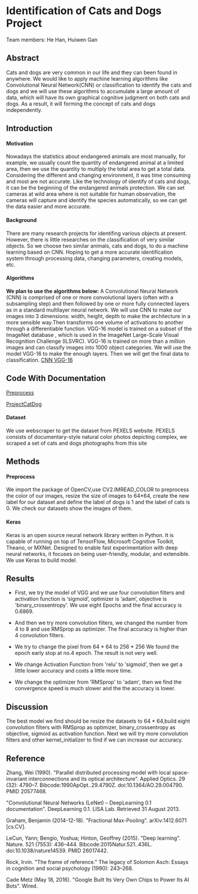 # Identification of Cats and Dogs Project
Team members: He Han, Huiwen Gan
## Abstract
Cats and dogs are very common in our life and they can been found in anywhere. We would like to apply machine learning algorithms like Convolutional Neural Network(CNN) or classification to identify the cats and dogs and we will use these algorithms to accumulate a large amount of data, which will have its own graphical cognitive judgment on both cats and dogs. As a result, it will forming the concept of cats and dogs independently.
## Introduction
#### Motivation
Nowadays the statistics about endangered animals are most manually, for example, we usually count the quantity of endangered animal at a limited area, then we use the quantity to multiply  the total area to get a total data. Considering the different and changing environment, it was time consuming and most are not accurate. Like the technology of identify of cats and dogs, it can be the beginning of the endangered animals protection. We can set cameras at wild area where is not suitable for human observation, the cameras will capture and identify the species automatically, so we can get the data easier and more accurate.
#### Background
There are many research projects for identifing various objects at present. However, there is little researches on the classification of very similar objects. So we choose two similar animals, cats and dogs, to do a machine learning based on CNN. Hoping to get a more accurate identification system through processing data, changing parameters, creating models, etc.
#### Algorithms
__We plan to use the algorithms below:__
A Convolutional Neural Network (CNN) is comprised of one or more convolutional layers (often with a subsampling step) and then followed by one or more fully connected layers as in a standard multilayer neural network. We will use CNN to make our images  into 3 dimensions: width, height, depth to make  the architecture in a more sensible way.Then transforms one volume of activations to another through a differentiable function.  VGG-16 model is trained on a subset of the ImageNet database , which is used in the ImageNet Large-Scale Visual Recognition Challenge (ILSVRC). VGG-16 is trained on more than a million images and can classify images into 1000 object categories. We will use the model VGG-16 to make the enough layers. Then we will get the final data to classification.
[CNN ](https://en.wikipedia.org/wiki/Convolutional_neural_network)
[VGG-16](https://gist.github.com/baraldilorenzo/07d7802847aaad0a35d3)
## Code With Documentation
[Preprocess](ads-project/ProjectCatDog.ipynb)

[ProjectCatDog](https://github.com/HuiwenGan/ads-project/blob/master/ProjectCatDog.ipynb)
#### Dataset
We use webscraper to get the dataset from PEXELS website. PEXELS consists of documentary-style natural color photos depicting complex, we scraped a set of cats and dogs photographs from this site
## Methods
#### Preprocess
We import the package of OpenCV,use CV2.IMREAD_COLOR  to preprocess the color of our images, resize the size of images to 64*64, create the new label for our dataset and define the label of dogs is 1 and the label of cats is 0.
We check our datasets show the images of them.
#### Keras
Keras is an open source neural network library written in Python. It is capable of running on top of TensorFlow, Microsoft Cognitive Toolkit, Theano, or MXNet. Designed to enable fast experimentation with deep neural networks, it focuses on being user-friendly, modular, and extensible. We use Keras to build model.
## Results
* First, we try the model of VGG and we use four convolution filters and activation function is ‘sigmoid’, optimizer is ‘adam’, objective is 'binary_crossentropy'.
We use eight Epochs and the final accuracy is 0.6869.

* And then we try more convolution filters, we changed the number from 4 to 8 and use RMSprop as optimizer.
The final accuracy is higher than 4 convolution filters.

* We try to change the pixel from 64 * 64 to 256 * 256
We found the epoch early stop at no.4 epoch.
The result is not very well.
 
* We change Activation Function from 'relu' to 'sigmoid', then we get a little lower accuracy and costs a little more time.

* We change the optimizer from 'RMSprop' to 'adam', then we find the convergence speed is much slower and the the accuracy is lower.
## Discussion
The best model we find should be resize the datasets to 64 * 64,build eight convolution filters with RMSprop as optimizer, binary_crossentropy as objective, sigmoid as activation function.
Next we will try more convolution filters and other kernel_initializer to find if we can increase our accuracy.
## Reference
Zhang, Wei (1990). "Parallel distributed processing model with local space-invariant interconnections and its optical architecture". Applied Optics. 29 (32): 4790–7. Bibcode:1990ApOpt..29.4790Z. doi:10.1364/AO.29.004790. PMID 20577468.

"Convolutional Neural Networks (LeNet) – DeepLearning 0.1 documentation". DeepLearning 0.1. LISA Lab. Retrieved 31 August 2013.

Graham, Benjamin (2014-12-18). "Fractional Max-Pooling". arXiv:1412.6071  [cs.CV].

LeCun, Yann; Bengio, Yoshua; Hinton, Geoffrey (2015). "Deep learning". Nature. 521 (7553): 436–444. Bibcode:2015Natur.521..436L. doi:10.1038/nature14539. PMID 26017442.

Rock, Irvin. "The frame of reference." The legacy of Solomon Asch: Essays in cognition and social psychology (1990): 243–268.

Cade Metz (May 18, 2016). "Google Built Its Very Own Chips to Power Its AI Bots". Wired.

 
